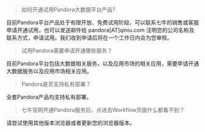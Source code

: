 > 如何开通试用Pandora大数据平台产品?

目前Pandora平台产品处于有限开放、免费试用阶段，可以联系七牛的销售或客服申请开通试用，也可以发送邮件给 pandora[AT]qiniu.com 注明您的公司名称及联系方式，申请试用。我们收到申请后将在一个工作日内会为您审核。

> 试用Pandora需要申请开通哪些服务？

目前Pandora平台包括大数据相关服务，以及应用市场的相关应用，需要申请开通大数据服务以及应用市场相关应用。

> Pandora是否支持私有部署？

全套Pandora产品均支持私有部署。

> 七牛官网开通Pandora服务后，点进去Workflow页面什么都看不到？

请尝试使用其他版本浏览器或者更新您的浏览器版本。

